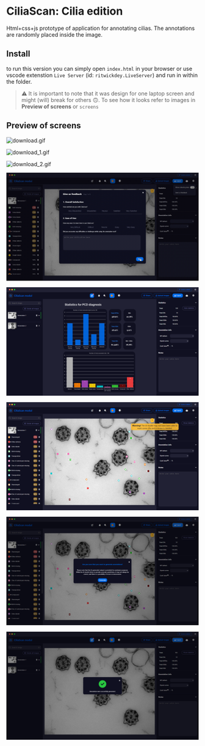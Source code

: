 # CiliaScan: Cilia edition

Html+css+js prototype of application for annotating cilias. The annotations are randomly placed inside the image.

## Install

to run this version you can simply open `index.html` in your browser or use vscode extenstion `Live Server` (id: `ritwickdey.LiveServer`) and run in within the folder.

> ⚠️ It is important to note that it was design for one laptop screen and might (will) break for others 🙃. To see how it looks refer to images in **Preview of screens** or `screens`

## Preview of screens

![download.gif](./screens/download.gif)

![download_1.gif](./screens/download_1.gif)

![download_2.gif](./screens/download_2.gif)

![download_3.gif](./screens/download_3.gif)

![image.png](./screens/image.png)

![image_2.png](./screens/image_2.png)

![image_3.png](./screens/image_3.png)

![image_1.png](./screens/image_1.png)
